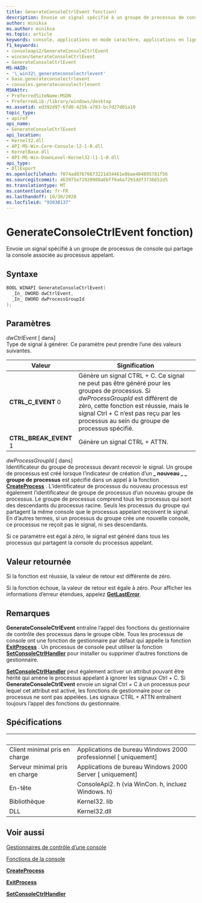 ```yaml
---
title: GenerateConsoleCtrlEvent fonction)
description: Envoie un signal spécifié à un groupe de processus de console qui partage la console associée au processus appelant.
author: miniksa
ms.author: miniksa
ms.topic: article
keywords: console, applications en mode caractère, applications en ligne de commande, applications de terminal, API console
f1_keywords:
- consoleapi2/GenerateConsoleCtrlEvent
- wincon/GenerateConsoleCtrlEvent
- GenerateConsoleCtrlEvent
MS-HAID:
- '\_win32\_generateconsolectrlevent'
- base.generateconsolectrlevent
- consoles.generateconsolectrlevent
MSHAttr:
- PreferredSiteName:MSDN
- PreferredLib:/library/windows/desktop
ms.assetid: ed392d97-6fd0-4256-a783-bc7d27d01a10
topic_type:
- apiref
api_name:
- GenerateConsoleCtrlEvent
api_location:
- Kernel32.dll
- API-MS-Win-Core-Console-l2-1-0.dll
- KernelBase.dll
- API-MS-Win-DownLevel-Kernel32-l1-1-0.dll
api_type:
- DllExport
ms.openlocfilehash: f074ad87676673221d34461e8bae484895781f56
ms.sourcegitcommit: 463975e71920908a6bff9a6a7291ddf3736652d5
ms.translationtype: MT
ms.contentlocale: fr-FR
ms.lasthandoff: 10/30/2020
ms.locfileid: "93038137"
---
```

# <a name="generateconsolectrlevent-function"></a>GenerateConsoleCtrlEvent fonction)

Envoie un signal spécifié à un groupe de processus de console qui partage la console associée au processus appelant.

## <a name="syntax"></a>Syntaxe

```C
BOOL WINAPI GenerateConsoleCtrlEvent(
  _In_ DWORD dwCtrlEvent,
  _In_ DWORD dwProcessGroupId
);
```

## <a name="parameters"></a>Paramètres

*dwCtrlEvent* \[ dans\]  
Type de signal à générer. Ce paramètre peut prendre l’une des valeurs suivantes.

| Valeur | Signification |
|-|-|
| **CTRL_C_EVENT** 0 | Génère un signal CTRL + C. Ce signal ne peut pas être généré pour les groupes de processus. Si *dwProcessGroupId* est différent de zéro, cette fonction est réussie, mais le signal Ctrl + C n’est pas reçu par les processus au sein du groupe de processus spécifié. |
| **CTRL_BREAK_EVENT** 1 | Génère un signal CTRL + ATTN. |

*dwProcessGroupId* \[ dans\]  
Identificateur du groupe de processus devant recevoir le signal. Un groupe de processus est créé lorsque l’indicateur de création d’un **\_ nouveau \_ \_ groupe de processus** est spécifié dans un appel à la fonction [**CreateProcess**](https://msdn.microsoft.com/library/windows/desktop/ms682425) . L’identificateur de processus du nouveau processus est également l’identificateur de groupe de processus d’un nouveau groupe de processus. Le groupe de processus comprend tous les processus qui sont des descendants du processus racine. Seuls les processus du groupe qui partagent la même console que le processus appelant reçoivent le signal. En d’autres termes, si un processus du groupe crée une nouvelle console, ce processus ne reçoit pas le signal, ni ses descendants.

Si ce paramètre est égal à zéro, le signal est généré dans tous les processus qui partagent la console du processus appelant.

## <a name="return-value"></a>Valeur retournée

Si la fonction est réussie, la valeur de retour est différente de zéro.

Si la fonction échoue, la valeur de retour est égale à zéro. Pour afficher les informations d’erreur étendues, appelez [**GetLastError**](https://msdn.microsoft.com/library/windows/desktop/ms679360).

## <a name="remarks"></a>Remarques

**GenerateConsoleCtrlEvent** entraîne l’appel des fonctions du gestionnaire de contrôle des processus dans le groupe cible. Tous les processus de console ont une fonction de gestionnaire par défaut qui appelle la fonction [**ExitProcess**](https://msdn.microsoft.com/library/windows/desktop/ms682658) . Un processus de console peut utiliser la fonction [**SetConsoleCtrlHandler**](setconsolectrlhandler.md) pour installer ou supprimer d’autres fonctions de gestionnaire.

[**SetConsoleCtrlHandler**](setconsolectrlhandler.md) peut également activer un attribut pouvant être hérité qui amène le processus appelant à ignorer les signaux Ctrl + C. Si **GenerateConsoleCtrlEvent** envoie un signal Ctrl + C à un processus pour lequel cet attribut est activé, les fonctions de gestionnaire pour ce processus ne sont pas appelées. Les signaux CTRL + ATTN entraînent toujours l’appel des fonctions du gestionnaire.

## <a name="requirements"></a>Spécifications

| &nbsp; | &nbsp; |
|-|-|
| Client minimal pris en charge | Applications de bureau Windows 2000 professionnel \[ uniquement\] |
| Serveur minimal pris en charge | Applications de bureau Windows 2000 Server \[ uniquement\] |
| En-tête | ConsoleApi2. h (via WinCon. h, incluez Windows. h) |
| Bibliothèque | Kernel32. lib |
| DLL | Kernel32.dll |

## <a name="see-also"></a>Voir aussi

[Gestionnaires de contrôle d’une console](console-control-handlers.md)

[Fonctions de la console](console-functions.md)

[**CreateProcess**](https://msdn.microsoft.com/library/windows/desktop/ms682425)

[**ExitProcess**](https://msdn.microsoft.com/library/windows/desktop/ms682658)

[**SetConsoleCtrlHandler**](setconsolectrlhandler.md)
